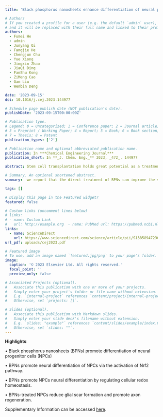 ```yaml
---
title: 'Black phosphorus nanosheets enhance differentiation of neural progenitor cells for improved treatment in spinal cord injury'

# Authors
# If you created a profile for a user (e.g. the default `admin` user), write the username (folder name) here
# and it will be replaced with their full name and linked to their profile.
authors:
  - Fumei He
  - admin
  - Junyang Qi
  - Fangjie He
  - Chengjun Chu
  - Yue Xiong
  - Jingxin Zhao
  - JiaQi Ding
  - FanShu Kong
  - ZiMeng Cao
  - Gan Liu
  - Wenbin Deng

date: '2023-09-15'
doi: 10.1016/j.cej.2023.144977

# Schedule page publish date (NOT publication's date).
publishDate: '2023-09-15T00:00:00Z'

# Publication type.
# Legend: 0 = Uncategorized; 1 = Conference paper; 2 = Journal article;
# 3 = Preprint / Working Paper; 4 = Report; 5 = Book; 6 = Book section;
# 7 = Thesis; 8 = Patent
publication_types: ['2']

# Publication name and optional abbreviated publication name.
publication: In ***Chemical Engineering Journal***
publication_short: In **_J. Chem. Eng._** 2023, _472_, 144977

abstract: Stem cell transplantation holds great potential as a treatment option for nerve damage diseases. However, the therapeutic effects are significantly impeded by low survival rate and uncontrolled differentiation of stem cells. In this study, black phosphorus nanosheets (BPNs), which are biodegradable inorganic nanomaterials, are first revealed with remarkable abilities to regulate cellular redox homeostasis, enhance transplant survival rate of stem cells, and facilitate neural differentiation of neural progenitor cells (NPCs). These effects of BPNs are proved to be associated with the activation of nuclear factor erythroid 2-like 2 (Nrf2) pathways in NPCs. In vivo, BPNs-treated NPCs could effectively inhibit inflammatory response and neuronal apoptosis in the mice with spinal cord injury (SCI). In addition, BPNs-treated NPCs more effectively reduce glial scar formation and promote axon regeneration compared with natural NPCs in SCI site. These findings collectively support the therapeutic potentials of BPNs for advanced stem cell transplantation and neural tissue engineering in the future.

# Summary. An optional shortened abstract.
summary:  we report that the direct treatment of BPNs can improve the survival rate of NPCs and enhance the neural differentiation of NPCs. These biological effects of BPNs on NPCs are comprehensively demonstrated and can be primarily attribute to the up-regulation of Nrf2 in NPCs induced by BPNs. In SCI mice, BPNs are demonstrated with enhanced neuroprotection to NPCs. BPNs-treated NPCs effectively reduce glial scar formation and promote axon regeneration, demonstrating a better nerve repair effect. Our proposed biodegradable BPNs-based stem cell therapy provides more informative support for improving the efficacy of stem cell transplantation for nerve damage diseases 

tags: []

# Display this page in the Featured widget?
featured: false

# Custom links (uncomment lines below)
# links:
# - name: Custom Link
#   url: http://example.org  - name: PubMed url: https://pubmed.ncbi.nlm.nih.gov/36410110
links:
  - name: ScienceDirect
    url: https://www.sciencedirect.com/science/article/pii/S1385894723037087
url_pdf: uploads/cej2023.pdf

# Featured image
# To use, add an image named `featured.jpg/png` to your page's folder.
image:
  caption: '© 2023 Elsevier Ltd. All rights reserved.'
  focal_point: ''
  preview_only: false

# Associated Projects (optional).
#   Associate this publication with one or more of your projects.
#   Simply enter your project's folder or file name without extension.
#   E.g. `internal-project` references `content/project/internal-project/index.md`.
#   Otherwise, set `projects: []`.

# Slides (optional).
#   Associate this publication with Markdown slides.
#   Simply enter your slide deck's filename without extension.
#   E.g. `slides: "example"` references `content/slides/example/index.md`.
#   Otherwise, set `slides: ""`.
---
```

**Highlights**:

• Black phosphorus nanosheets (BPNs) promote differentiation of neural progenitor cells (NPCs)

• BPNs promote neural differentiation of NPCs via the activation of Nrf2 pathway.

• BPNs promote NPCs neural differentiation by regulating cellular redox homeostasis.

• BPNs-treated NPCs reduce glial scar formation and promote axon regeneration.

Supplementary Information can be accessed [here](uploads/1-s2.0-S1385894723037087-mmc1.pdf).
